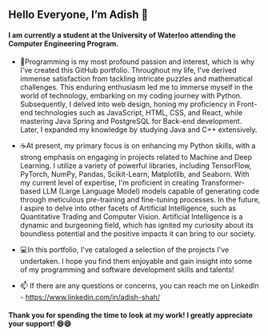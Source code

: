 ## Hello Everyone, I’m Adish 👋

#### I am currently a student at the University of Waterloo attending the Computer Engineering Program. 
- :iphone:Programming is my most profound passion and interest, which is why I've created this GitHub portfolio. Throughout my life, I've derived immense satisfaction from tackling intricate puzzles and mathematical challenges. This enduring enthusiasm led me to immerse myself in the world of technology, embarking on my coding journey with Python. Subsequently, I delved into web design, honing my proficiency in Front-end technologies such as JavaScript, HTML, CSS, and React, while mastering Java Spring and PostgreSQL for Back-end development. Later, I expanded my knowledge by studying Java and C++ extensively.


- :coffee:At present, my primary focus is on enhancing my Python skills, with a strong emphasis on engaging in projects related to Machine and Deep Learning. I utilize a variety of powerful libraries, including TensorFlow, PyTorch, NumPy, Pandas, Scikit-Learn, Matplotlib, and Seaborn. With my current level of expertise, I'm proficient in creating Transformer-based LLM (Large Language Model) models capable of generating code through meticulous pre-training and fine-tuning processes. In the future, I aspire to delve into other facets of Artificial Intelligence, such as Quantitative Trading and Computer Vision. Artificial Intelligence is a dynamic and burgeoning field, which has ignited my curiosity about its boundless potential and the positive impacts it can bring to our society. 


- :computer:In this portfolio, I've cataloged a selection of the projects I've undertaken. I hope you find them enjoyable and gain insight into some of my programming and software development skills and talents!


- 📫 If there are any questions or concerns, you can reach me on LinkedIn - https://www.linkedin.com/in/adish-shah/


#### Thank you for spending the time to look at my work! I greatly appreciate your support! :smile::smile:  

<!---
adke/adke is a ✨ special ✨ repository because its `README.md` (this file) appears on your GitHub profile.
You can click the Preview link to take a look at your changes.
--->
